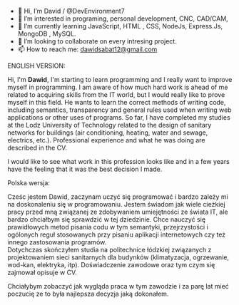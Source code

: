 - 👋 Hi, I’m David / @DevEnvironment7
- 👀 I’m interested in programing, personal development, CNC, CAD/CAM, 
- 🌱 I’m currently learning JavaScript, HTML , CSS, NodeJs, Express.Js, MongoDB , MySQL. 
- 💞️ I’m looking to collaborate on every intresing project.
- 📫 How to reach me: dawidsabat12@gmail.com 

ENGLISH VERSION:

Hi, I'm <b>Dawid</b>, I'm starting to learn programming and I really want to improve myself in programming.
I am aware of how much hard work is ahead of me related to acquiring skills from the IT world, but I would really like to prove myself in this field.
He wants to learn the correct methods of writing code, including semantics, transparency and general rules used when writing web applications or other uses of programs.
So far, I have completed my studies at the Lodz University of Technology related to the design of sanitary networks for buildings (air conditioning, heating, water and sewage, electrics, etc.).
Professional experience and what he was doing are described in the CV.

I would like to see what work in this profession looks like and in a few years have the feeling that it was the best decision I made.

Polska wersja: 

Cześc jestem Dawid, zaczynam uczyć się programować i bardzo zależy mi na doskonaleniu się w programowaniu. 
Jestem świadom jak wiele cieżkiej pracy przed mną związanej ze zdobywaniem umiejętności ze świata IT, ale bardzo chciałbym się sprawdzić w tej dziedzinie. 
Chce nauczyć się prawidłowych metod pisania codu w tym semantyki, przejrzystości i ogólonych reguł stosowanych przy pisaniu aplikacji internetowych czy też innego zastosowania programów.  
Dotychczas skończyłem studia na politechnice łódzkiej związanych z projektowaniem sieci sanitarnych dla budynków (klimatyzacja, ogrzewanie, wod-kan, elektryka, itp). 
Doświadczenie zawodowe oraz tym czym się zajmował opisuje w CV.

Chciałybym zobaczyć jak wygląda praca w tym zawodzie i za parę lat mieć poczucię ze to była najlepsza decyzja jaką dokonałem.
